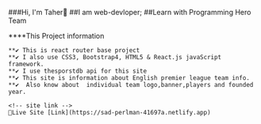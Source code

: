 ###Hi, I'm Taher🙌
    ##I am web-devloper;
    ##Learn with Programming Hero Team

****This Project information 
    
    **✔ This is react router base project
    **✔ I also use CSS3, Bootstrap4, HTML5 & React.js javaScript framework.
    **✔ I use thesporstdb api for this site 
    **✔ This site is information about English premier league team info.
    **✔  Also know about  individual team logo,banner,players and founded year.
    
    <!-- site link -->
    🎁Live Site [Link](https://sad-perlman-41697a.netlify.app)
    

